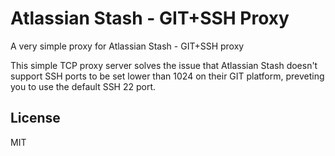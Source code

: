 # Atlassian Stash - GIT+SSH Proxy

A very simple proxy for Atlassian Stash - GIT+SSH proxy

This simple TCP proxy server solves the issue that Atlassian Stash doesn't support SSH ports to be set lower than 1024 on their GIT platform, preveting you to use the default SSH 22 port.

## License
MIT